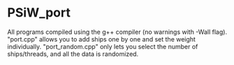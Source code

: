 # PSiW_port

All programs compiled using the g++ compiler (no warnings with -Wall flag). "port.cpp" allows you to add ships one by one and set the weight individually. "port_random.cpp" only lets you select the number of ships/threads, and all the data is randomized.
